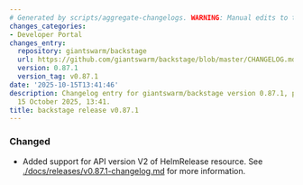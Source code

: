```yaml
---
# Generated by scripts/aggregate-changelogs. WARNING: Manual edits to this files will be overwritten.
changes_categories:
- Developer Portal
changes_entry:
  repository: giantswarm/backstage
  url: https://github.com/giantswarm/backstage/blob/master/CHANGELOG.md#0871---2025-10-15
  version: 0.87.1
  version_tag: v0.87.1
date: '2025-10-15T13:41:46'
description: Changelog entry for giantswarm/backstage version 0.87.1, published on
  15 October 2025, 13:41.
title: backstage release v0.87.1
---
```


### Changed
- Added support for API version V2 of HelmRelease resource.
See [./docs/releases/v0.87.1-changelog.md](./docs/releases/v0.87.1-changelog.md) for more information.
